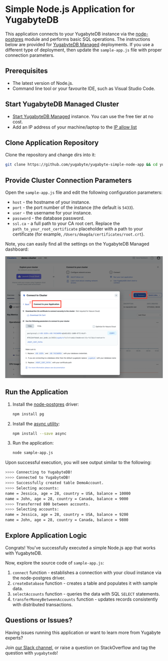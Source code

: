 # Simple Node.js Application for YugabyteDB

This application connects to your YugabyteDB instance via the 
[node-postgres](https://node-postgres.com) module and performs basic SQL 
operations. The instructions below are provided for [YugabyteDB Managed](https://cloud.yugabyte.com/) deployments. 
If you use a different type of deployment, then update the `sample-app.js` file with proper connection parameters.

## Prerequisites

* The latest version of Node.js.
* Command line tool or your favourite IDE, such as Visual Studio Code.

## Start YugabyteDB Managed Cluster

* [Start YugabyteDB Managed](https://docs.yugabyte.com/latest/yugabyte-cloud/cloud-quickstart/qs-add/) instance. You can use
the free tier at no cost.
* Add an IP address of your machine/laptop to the [IP allow list](https://docs.yugabyte.com/latest/yugabyte-cloud/cloud-secure-clusters/add-connections/#manage-ip-allow-lists)

## Clone Application Repository

Clone the repository and change dirs into it:

```bash
git clone https://github.com/yugabyte/yugabyte-simple-node-app && cd yugabyte-simple-node-app
```

## Provide Cluster Connection Parameters

Open the `sample-app.js` file and edit the following configuration parameters:
* `host` - the hostname of your instance.
* `port` - the port number of the instance (the default is `5433`).
* `user` - the username for your instance.
* `password` - the database password.
* `ssl.ca` - a full path to your CA root cert. Replace the `path_to_your_root_certificate` placeholder with a path to your certificate (for example, `/Users/dmagda/certificates/root.crt`). 

Note, you can easily find all the settings on the YugabyteDB Managed dashboard:

![image](resources/cloud-app-settings.png)

## Run the Application

1. Install the [node-postgres](https://node-postgres.com) driver:
    ```bash
    npm install pg
    ```
2. Install the [async utility](https://github.com/caolan/async):
    ```bash
    npm install --save async
    ```
3. Run the application:
    ```bash
    node sample-app.js
    ```

Upon successful execution, you will see output similar to the following:

```bash
>>>> Connecting to YugabyteDB!
>>>> Connected to YugabyteDB!
>>>> Successfully created table DemoAccount.
>>>> Selecting accounts:
name = Jessica, age = 28, country = USA, balance = 10000
name = John, age = 28, country = Canada, balance = 9000
>>>> Transferred 800 between accounts.
>>>> Selecting accounts:
name = Jessica, age = 28, country = USA, balance = 9200
name = John, age = 28, country = Canada, balance = 9800
```

## Explore Application Logic

Congrats! You've successfully executed a simple Node.js app that works with YugabyteDB.

Now, explore the source code of `sample-app.js`:
1. `connect` function - establishes a connection with your cloud instance via the node-postgres driver.
2. `createDatabase` function - creates a table and populates it with sample data.
3. `selectAccounts` function - queries the data with SQL `SELECT` statements.
4. `transferMoneyBetweenAccounts` function - updates records consistently with distributed transactions.

## Questions or Issues?

Having issues running this application or want to learn more from Yugabyte experts?

Join [our Slack channel](https://communityinviter.com/apps/yugabyte-db/register),
or raise a question on StackOverflow and tag the question with `yugabytedb`!
